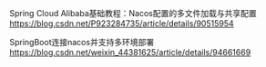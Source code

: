 Spring Cloud Alibaba基础教程：Nacos配置的多文件加载与共享配置
https://blog.csdn.net/P923284735/article/details/90515954

SpringBoot连接nacos并支持多环境部署
https://blog.csdn.net/weixin_44381625/article/details/94661669